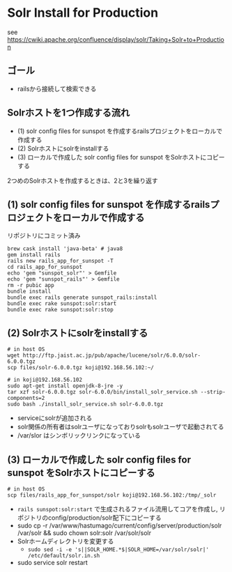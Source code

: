 # Solr Install for Production
see https://cwiki.apache.org/confluence/display/solr/Taking+Solr+to+Production

## ゴール
* railsから接続して検索できる

## Solrホストを1つ作成する流れ
* (1) solr config files for sunspot を作成するrailsプロジェクトをローカルで作成する
* (2) Solrホストにsolrをinstallする
* (3) ローカルで作成した solr config files for sunspot をSolrホストにコピーする

2つめのSolrホストを作成するときは、2と3を繰り返す

## (1) solr config files for sunspot を作成するrailsプロジェクトをローカルで作成する
リポジトリにコミット済み

```
brew cask install 'java-beta' # java8
gem install rails
rails new rails_app_for_sunspot -T
cd rails_app_for_sunspot
echo 'gem "sunspot_solr"' > Gemfile
echo 'gem "sunspot_rails"' > Gemfile
rm -r pubic app
bundle install
bundle exec rails generate sunspot_rails:install
bundle exec rake sunspot:solr:start
bundle exec rake sunspot:solr:stop
```

## (2) Solrホストにsolrをinstallする
```
# in host OS
wget http://ftp.jaist.ac.jp/pub/apache/lucene/solr/6.0.0/solr-6.0.0.tgz
scp files/solr-6.0.0.tgz koji@192.168.56.102:~/
```
```
# in koji@192.168.56.102
sudo apt-get install openjdk-8-jre -y
tar xzf solr-6.0.0.tgz solr-6.0.0/bin/install_solr_service.sh --strip-components=2
sudo bash ./install_solr_service.sh solr-6.0.0.tgz
```
* serviceにsolrが追加される
* solr関係の所有者はsolrユーザになっておりsolrもsolrユーザで起動されてる
* /var/slor はシンボリックリンクになっている

##  (3) ローカルで作成した solr config files for sunspot をSolrホストにコピーする
```
# in host OS
scp files/rails_app_for_sunspot/solr koji@192.168.56.102:/tmp/_solr
```
* `rails sunspot:solr:start` で生成されるファイル流用してコアを作成し, リポジトリのconfig/production/solr配下にコピーする
* sudo cp -r /var/www/hastumago/current/config/server/production/solr /var/solr && sudo chown solr:solr /var/solr/solr
* Solrホームディレクトリを変更する
  * `sudo sed -i -e 's||SOLR_HOME.*$|SOLR_HOME=/var/solr/solr|' /etc/default/solr.in.sh`
* sudo service solr restart

